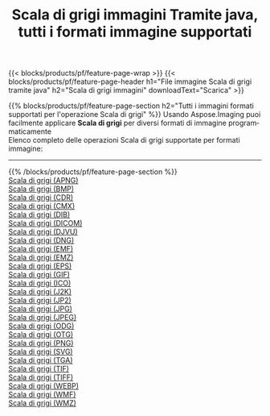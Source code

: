 ﻿---
title: Scala di grigi immagini Tramite java, tutti i formati immagine supportati 
weight: 3920
url: /it/java/grayscale 
lang: it
langdirlevel: 2
locales: zh-hans,ja,it,ru,de,es,fr,nl,id,lt,pl,pt,vi,tr,ko,zh-hant,ar,hi,th,sv,cs,uk,he
description: Usando Aspose.Imaging puoi facilmente Scala di grigi immagini tramite java
---

{{< blocks/products/pf/feature-page-wrap >}}
{{< blocks/products/pf/feature-page-header h1="File immagine Scala di grigi tramite java" h2="Scala di grigi immagini" downloadText="Scarica" >}}


{{% blocks/products/pf/feature-page-section  h2="Tutti i immagini formati supportati per l'operazione Scala di grigi" %}}
Usando Aspose.Imaging puoi facilmente applicare **Scala di grigi** per diversi formati di immagine programmaticamente
<br/>
Elenco completo delle operazioni Scala di grigi supportate per formati immagine:
<hr/>
{{% /blocks/products/pf/feature-page-section %}}
<div class="container-fluid productfamilypage bg-gray">
    <div class="convertypes bg-gray agp-content section">
        <div class="container">
		<div class="row other-converters">
		    <div class='col-md-2 other-converter remove-lp remove-rp'><a href="/imaging/it/java/grayscale/apng" >Scala di grigi (APNG)</a></div><div class='col-md-2 other-converter remove-lp remove-rp'><a href="/imaging/it/java/grayscale/bmp" >Scala di grigi (BMP)</a></div><div class='col-md-2 other-converter remove-lp remove-rp'><a href="/imaging/it/java/grayscale/cdr" >Scala di grigi (CDR)</a></div><div class='col-md-2 other-converter remove-lp remove-rp'><a href="/imaging/it/java/grayscale/cmx" >Scala di grigi (CMX)</a></div><div class='col-md-2 other-converter remove-lp remove-rp'><a href="/imaging/it/java/grayscale/dib" >Scala di grigi (DIB)</a></div><div class='col-md-2 other-converter remove-lp remove-rp'><a href="/imaging/it/java/grayscale/dicom" >Scala di grigi (DICOM)</a></div><div class='col-md-2 other-converter remove-lp remove-rp'><a href="/imaging/it/java/grayscale/djvu" >Scala di grigi (DJVU)</a></div><div class='col-md-2 other-converter remove-lp remove-rp'><a href="/imaging/it/java/grayscale/dng" >Scala di grigi (DNG)</a></div><div class='col-md-2 other-converter remove-lp remove-rp'><a href="/imaging/it/java/grayscale/emf" >Scala di grigi (EMF)</a></div><div class='col-md-2 other-converter remove-lp remove-rp'><a href="/imaging/it/java/grayscale/emz" >Scala di grigi (EMZ)</a></div><div class='col-md-2 other-converter remove-lp remove-rp'><a href="/imaging/it/java/grayscale/eps" >Scala di grigi (EPS)</a></div><div class='col-md-2 other-converter remove-lp remove-rp'><a href="/imaging/it/java/grayscale/gif" >Scala di grigi (GIF)</a></div><div class='col-md-2 other-converter remove-lp remove-rp'><a href="/imaging/it/java/grayscale/ico" >Scala di grigi (ICO)</a></div><div class='col-md-2 other-converter remove-lp remove-rp'><a href="/imaging/it/java/grayscale/j2k" >Scala di grigi (J2K)</a></div><div class='col-md-2 other-converter remove-lp remove-rp'><a href="/imaging/it/java/grayscale/jp2" >Scala di grigi (JP2)</a></div><div class='col-md-2 other-converter remove-lp remove-rp'><a href="/imaging/it/java/grayscale/jpg" >Scala di grigi (JPG)</a></div><div class='col-md-2 other-converter remove-lp remove-rp'><a href="/imaging/it/java/grayscale/jpeg" >Scala di grigi (JPEG)</a></div><div class='col-md-2 other-converter remove-lp remove-rp'><a href="/imaging/it/java/grayscale/odg" >Scala di grigi (ODG)</a></div><div class='col-md-2 other-converter remove-lp remove-rp'><a href="/imaging/it/java/grayscale/otg" >Scala di grigi (OTG)</a></div><div class='col-md-2 other-converter remove-lp remove-rp'><a href="/imaging/it/java/grayscale/png" >Scala di grigi (PNG)</a></div><div class='col-md-2 other-converter remove-lp remove-rp'><a href="/imaging/it/java/grayscale/svg" >Scala di grigi (SVG)</a></div><div class='col-md-2 other-converter remove-lp remove-rp'><a href="/imaging/it/java/grayscale/tga" >Scala di grigi (TGA)</a></div><div class='col-md-2 other-converter remove-lp remove-rp'><a href="/imaging/it/java/grayscale/tif" >Scala di grigi (TIF)</a></div><div class='col-md-2 other-converter remove-lp remove-rp'><a href="/imaging/it/java/grayscale/tiff" >Scala di grigi (TIFF)</a></div><div class='col-md-2 other-converter remove-lp remove-rp'><a href="/imaging/it/java/grayscale/webp" >Scala di grigi (WEBP)</a></div><div class='col-md-2 other-converter remove-lp remove-rp'><a href="/imaging/it/java/grayscale/wmf" >Scala di grigi (WMF)</a></div><div class='col-md-2 other-converter remove-lp remove-rp'><a href="/imaging/it/java/grayscale/wmz" >Scala di grigi (WMZ)</a></div>
                </div>
        </div>
    </div>
</div>
<br/>


